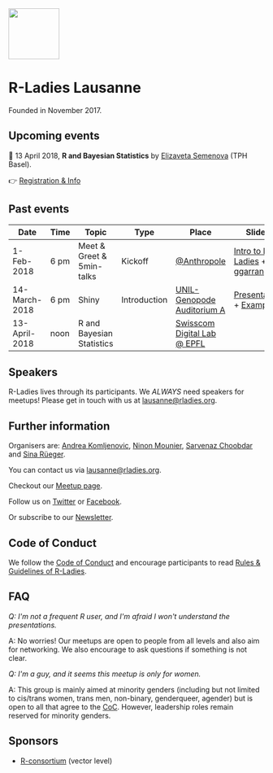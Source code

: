 
<img src="https://github.com/rladies/starter-kit/blob/master/logo/R-LadiesGlobal_RBG_online_LogoWithText_Horizontal.png" data-canonical-src="https://github.com/rladies/starter-kit/blob/master/logo/R-LadiesGlobal_RBG_online_LogoWithText_Horizontal.png" height="100" />

# R-Ladies Lausanne
Founded in November 2017. 

## Upcoming events
:date: 13 April 2018, **R and Bayesian Statistics** by [Elizaveta Semenova](https://elizavetasemenova.github.io/blog/) (TPH Basel).

:point_right: [Registration & Info](https://www.meetup.com/rladies-lausanne/events/248694983/)  

## Past events
| Date  | Time  | Topic  | Type  | Place  | Slides  |
|---|---|---|---|---|---|
| 1-Feb-2018  | 6 pm  | Meet & Greet & 5min-talks  | Kickoff  | [@Anthropole](https://goo.gl/maps/vpsdsAj4isT2)   | [Intro to R-Ladies](https://github.com/rladies/meetup-presentations_lausanne/blob/master/20180201_kickoff/2018-02-01-kickoff-presentation.pdf) + [ggarrange](https://github.com/rladies/meetup-presentations_lausanne/blob/master/20180201_kickoff/2018-02-01-lightning_multipage_pdf_lw.pdf) |
| 14-March-2018  | 6 pm  | Shiny  | Introduction  | [UNIL-Genopode Auditorium A](https://goo.gl/maps/Fo8rctLTWgm) | [Presentation](https://github.com/rladies/meetup-presentations_lausanne/blob/master/20180314_shiny/shiny_presentation.pdf) + [Examples](https://github.com/rladies/meetup-presentations_lausanne/blob/master/20180314_shiny/shiny_examples.zip) |
| 13-April-2018 | noon | R and Bayesian Statistics |   |  [Swisscom Digital Lab @ EPFL](https://goo.gl/maps/FgR9FPv33LA2) |   |

## Speakers
R-Ladies lives through its participants. We *ALWAYS* need speakers for meetups! Please get in touch with us at <lausanne@rladies.org>. 

## Further information
Organisers are: [Andrea Komljenovic](https://twitter.com/antifreezeprot), [Ninon Mounier](https://wp.unil.ch/sgg/ninon-mounier/), [Sarvenaz Choobdar](https://www2.unil.ch/cbg/index.php?title=User:Sarvenaz) and [Sina R&uuml;eger](https://twitter.com/sinarueeger).

You can contact us via <lausanne@rladies.org>.

Checkout our [Meetup page](http://meetu.ps/c/3Flzf/vBnX0/f).

Follow us on [Twitter](https://twitter.com/RLadiesLausanne) or [Facebook](https://www.facebook.com/RLadiesLausanne/).

Or subscribe to our [Newsletter](http://lb.benchmarkemail.com//listbuilder/signupnew?jt3QTAdq2aW38eiNExHI%252BP5pwVnAjsSINOfkdxXKUVUQ9amXwphcsjciHg%252FVbFy1).

## Code of Conduct
We follow the [Code of Conduct](https://github.com/rladies/starter-kit/wiki/Code-of-Conduct) and encourage participants to read [Rules & Guidelines of R-Ladies](https://github.com/rladies/starter-kit/blob/master/R-Ladies_RulesGuidelines.pdf).

## FAQ

*Q: I'm not a frequent R user, and I'm afraid I won't understand the presentations.*

A: No worries! Our meetups are open to people from all levels and also aim for networking. We also encourage to ask questions if something is not clear.


*Q: I'm a guy, and it seems this meetup is only for women.*

A: This group is mainly aimed at minority genders (including but not limited to cis/trans women, trans men, non-binary, genderqueer, agender) but is open to all that agree to the [CoC](https://rladies.org/code-of-conduct/). However, leadership roles remain reserved for minority genders.



## Sponsors
- [R-consortium](https://www.r-consortium.org/projects/r-user-group-support-program) (vector level)

